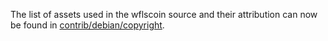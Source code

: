 The list of assets used in the wflscoin source and their attribution can now be found in [contrib/debian/copyright](../contrib/debian/copyright).
